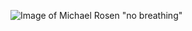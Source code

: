 ![Image of Michael Rosen "no breathing"](https://duckduckgo.com/?q=michael+rosen+no+breathing&atb=v218-1&iax=images&ia=images&iai=https%3A%2F%2Fvignette1.wikia.nocookie.net%2Fmichaelrosen%2Fimages%2F9%2F90%2FAde062aafcfb46462fa785c7e2bbf068.png%2Frevision%2Flatest%3Fcb%3D20150303222532)
